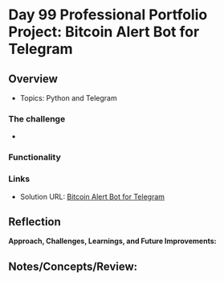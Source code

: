 # Day 99 Professional Portfolio Project: Bitcoin Alert Bot for Telegram

## Overview
- Topics: Python and Telegram 

### The challenge

- 
### Functionality


### Links

- Solution URL: [Bitcoin Alert Bot for Telegram](https://github.com/Mikerniker/100_Days_of_Python/tree/main/Day99)

## Reflection
**Approach, Challenges, Learnings, and Future Improvements:**



## Notes/Concepts/Review: 